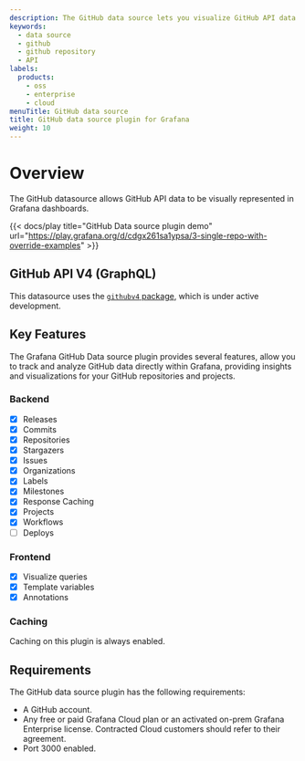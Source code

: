 ```yaml
---
description: The GitHub data source lets you visualize GitHub API data in Grafana dashboards.
keywords:
  - data source
  - github
  - github repository
  - API
labels:
  products:
    - oss
    - enterprise
    - cloud
menuTitle: GitHub data source
title: GitHub data source plugin for Grafana
weight: 10
---
```


# Overview

The GitHub datasource allows GitHub API data to be visually represented in Grafana dashboards.

{{< docs/play title="GitHub Data source plugin demo" url="https://play.grafana.org/d/cdgx261sa1ypsa/3-single-repo-with-override-examples" >}}

## GitHub API V4 (GraphQL)

This datasource uses the [`githubv4` package](https://github.com/shurcooL/githubv4), which is under active development.

## Key Features

The Grafana GitHub Data source plugin provides several features, allow you to track and analyze GitHub data directly within Grafana, providing insights and visualizations for your GitHub repositories and projects.

### Backend

- [x] Releases
- [x] Commits
- [x] Repositories
- [x] Stargazers
- [x] Issues
- [x] Organizations
- [x] Labels
- [x] Milestones
- [x] Response Caching
- [x] Projects
- [x] Workflows
- [ ] Deploys

### Frontend

- [x] Visualize queries
- [x] Template variables
- [x] Annotations

### Caching

Caching on this plugin is always enabled.

## Requirements

The GitHub data source plugin has the following requirements:

- A GitHub account.
- Any free or paid Grafana Cloud plan or an activated on-prem Grafana Enterprise license. Contracted Cloud customers should refer to their agreement.
- Port 3000 enabled.
